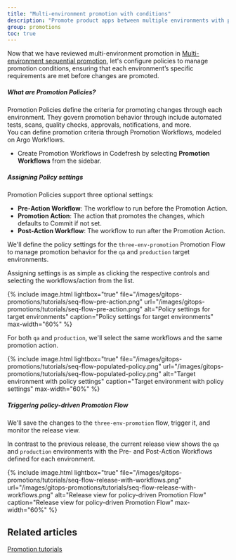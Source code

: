 ```yaml
---
title: "Multi-environment promotion with conditions"
description: "Promote product apps between multiple environments with promotion conditions"
group: promotions
toc: true
---
```



Now that we have reviewed multi-environment promotion in [Multi-environment sequential promotion]({{site.baseurl}}/docs/promotions/promotion-scenarios/multi-env-sequential-flow/), let's configure policies to manage promotion conditions, ensuring that each environment’s specific requirements are met before changes are promoted.

##### What are Promotion Policies?
Promotion Policies define the criteria for promoting changes through each environment. They govern promotion behavior through include automated tests, scans, quality checks, approvals, notifications, and more.  
You can define promotion criteria through Promotion Workflows, modeled on Argo Workflows.

* Create Promotion Workflows in Codefresh by selecting **Promotion Workflows** from the sidebar.






##### Assigning Policy settings

Promotion Policies support three optional settings:
* **Pre-Action Workflow**: The workflow to run before the Promotion Action.
* **Promotion Action**: The action that promotes the changes, which defaults to Commit if not set.
* **Post-Action Workflow**: The workflow to run after the Promotion Action.

We'll define the policy settings for the `three-env-promotion` Promotion Flow to manage promotion behavior for the `qa` and `production` target environments.

Assigning settings is as simple as clicking the respective controls and selecting the workflows/action from the list. 

{% include 
image.html 
lightbox="true" 
file="/images/gitops-promotions/tutorials/seq-flow-pre-action.png" 
url="/images/gitops-promotions/tutorials/seq-flow-pre-action.png"
alt="Policy settings for target environments" 
caption="Policy settings for target environments"
max-width="60%"
%}

For both `qa` and `production`, we'll select the same workflows and the same promotion action.

{% include 
image.html 
lightbox="true" 
file="/images/gitops-promotions/tutorials/seq-flow-populated-policy.png" 
url="/images/gitops-promotions/tutorials/seq-flow-populated-policy.png"
alt="Target environment with policy settings" 
caption="Target environment with policy settings"
max-width="60%"
%}




##### Triggering policy-driven Promotion Flow
We'll save the changes to the `three-env-promotion` flow, trigger it, and monitor the release view.

In contrast to the previous release, the current release view shows the `qa` and `production` environments with the Pre- and Post-Action Workflows defined for each environment. 

{% include 
image.html 
lightbox="true" 
file="/images/gitops-promotions/tutorials/seq-flow-release-with-workflows.png" 
url="/images/gitops-promotions/tutorials/seq-flow-release-with-workflows.png"
alt="Release view for policy-driven Promotion Flow" 
caption="Release view for policy-driven Promotion Flow"
max-width="60%"
%}

## Related articles
[Promotion tutorials]({{site.baseurl}}/docs/promotions/promotion-scenarios/)

 
 
